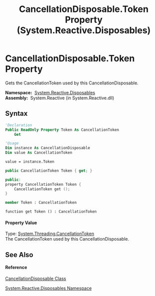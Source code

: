 ﻿---
title: CancellationDisposable.Token Property  (System.Reactive.Disposables)
TOCTitle: Token Property
ms:assetid: P:System.Reactive.Disposables.CancellationDisposable.Token
ms:mtpsurl: https://msdn.microsoft.com/en-us/library/system.reactive.disposables.cancellationdisposable.token(v=VS.103)
ms:contentKeyID: 36069626
ms.date: 06/28/2011
mtps_version: v=VS.103
f1_keywords:
- System.Reactive.Disposables.CancellationDisposable.get_Token
- System.Reactive.Disposables.CancellationDisposable.Token
dev_langs:
- CSharp
- JScript
- VB
- FSharp
- c++
---

# CancellationDisposable.Token Property

Gets the CancellationToken used by this CancellationDisposable.

**Namespace:**  [System.Reactive.Disposables](hh229090\(v=vs.103\).md)  
**Assembly:**  System.Reactive (in System.Reactive.dll)

## Syntax

``` vb
'Declaration
Public ReadOnly Property Token As CancellationToken
    Get
```

``` vb
'Usage
Dim instance As CancellationDisposable
Dim value As CancellationToken

value = instance.Token
```

``` csharp
public CancellationToken Token { get; }
```

``` c++
public:
property CancellationToken Token {
    CancellationToken get ();
}
```

``` fsharp
member Token : CancellationToken
```

``` jscript
function get Token () : CancellationToken
```

#### Property Value

Type: [System.Threading.CancellationToken](https://msdn.microsoft.com/en-us/library/Dd384802)  
The CancellationToken used by this CancellationDisposable.  

## See Also

#### Reference

[CancellationDisposable Class](hh212123\(v=vs.103\).md)

[System.Reactive.Disposables Namespace](hh229090\(v=vs.103\).md)

